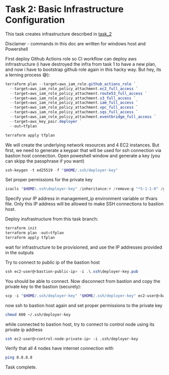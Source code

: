 # Task 2: Basic Infrastructure Configuration

This task creates infrastructure described in [task_2](https://github.com/rolling-scopes-school/tasks/blob/master/devops/modules/1_basic-configuration/task_2.md)

Disclamer - commands in this doc are written for windows host and Powershell

First deploy Github Actions role so CI workflow can deploy aws infrrastructure (i have destroyed the infra from task 1 to have a new plan, and now i have to bootstrap github role again in this hacky way. But hey, its a lerning process 😅):

```powershell
terraform plan --target=aws_iam_role.github_actions_role `
  --target=aws_iam_role_policy_attachment.ec2_full_access `
  --target=aws_iam_role_policy_attachment.route53_full_access `
  --target=aws_iam_role_policy_attachment.s3_full_access `
  --target=aws_iam_role_policy_attachment.iam_full_access `
  --target=aws_iam_role_policy_attachment.vpc_full_access `
  --target=aws_iam_role_policy_attachment.sqs_full_access `
  --target=aws_iam_role_policy_attachment.eventbridge_full_access `
  --target=aws_key_pair.deployer `
  --out=tfplan

terraform apply tfplan

```

We will create the underlying network resources and 4 EC2 instances. But first, we need to generate a keypair that will be used for ssh connection via bastion host connection. Open poweshell window and generate a key (you can skipp the passphrase if you want)

```powershell
ssh-keygen -t ed25519 -f "$HOME/.ssh/deployer-key"
```
Set proper permissions for the private key

```powershell
icacls "$HOME\.ssh\deployer-key" /inheritance:r /remove:g "*S-1-1-0" /grant "$env:USERNAME:F"
```

Specify your IP address in management_ip environment variable or tfvars file. Only this IP address will be allowed to make SSH connections to bastion host.

Deploy insfrastructure from this task branch:

```powershell
terraform init
terraform plan -out=tfplan
terraform apply tfplan
```

wait for infrastructure to be provisioned, and use the IP addresses provided in the outputs

Try to connect to public ip of the bastion host

```powershell
ssh ec2-user@<bastion-public-ip> -i .\.ssh\deployer-key.pub
```
You should be able to connect. Now disconnect from bastion and copy the private key to the bastion (securely):
```powershell
scp -i "$HOME/.ssh/deployer-key" "$HOME/.ssh/deployer-key" ec2-user@<bastion-public-ip>:~/.ssh/
```
now ssh to bastion host again and set proper permissions to the private key
```bash
chmod 600 ~/.ssh/deployer-key
```

while connected to bastion host, try to connect to control node using its private ip address

```bash
ssh ec2-user@<control-node-private-ip> -i .ssh/deployer-key
```

Verify that all 4 nodes have internet connection with
```bash
ping 8.8.8.8
```

Task complete.